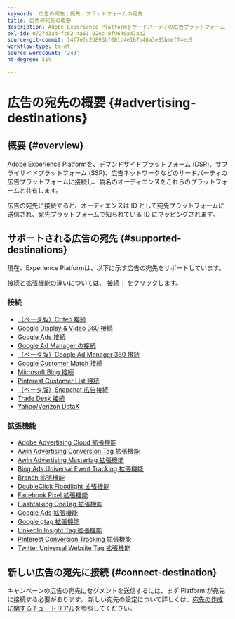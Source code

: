 ```yaml
---
keywords: 広告の宛先；宛先；プラットフォームの宛先
title: 広告の宛先の概要
description: Adobe Experience Platformをサードパーティの広告プラットフォーム (DSP、広告ネットワーク、SSP など ) に接続し、偽名のオーディエンスをこれらのプラットフォームと共有します。
exl-id: 072743a4-fc62-4a61-92ec-8f9640a47ab2
source-git-commit: 14f7efc2d893bf081c4e167b46a3e85baeff4ec9
workflow-type: tm+mt
source-wordcount: '243'
ht-degree: 51%

---
```


# 広告の宛先の概要 {#advertising-destinations}

## 概要 {#overview}

Adobe Experience Platformを、デマンドサイドプラットフォーム (DSP)、サプライサイドプラットフォーム (SSP)、広告ネットワークなどのサードパーティの広告プラットフォームに接続し、偽名のオーディエンスをこれらのプラットフォームと共有します。

広告の宛先に接続すると、オーディエンスは ID として宛先プラットフォームに送信され、宛先プラットフォームで知られている ID にマッピングされます。

## サポートされる広告の宛先 {#supported-destinations}

現在、Experience Platformは、以下に示す広告の宛先をサポートしています。

接続と拡張機能の違いについては、 [接続](../../destination-types.md#connections) 」をクリックします。

### 接続

* [（ベータ版）Criteo 接続](criteo.md)
* [Google Display &amp; Video 360 接続](google-dv360.md)
* [Google Ads 接続](google-ads-destination.md)
* [Google Ad Manager の接続](google-ad-manager.md)
* [（ベータ版）Google Ad Manager 360 接続](google-ad-manager-360-connection.md)
* [Google Customer Match 接続](google-customer-match.md)
* [Microsoft Bing 接続](bing.md)
* [Pinterest Customer List 接続](pinterest.md)
* [（ベータ版）Snapchat 広告接続](snap-inc.md)
* [Trade Desk 接続](tradedesk.md)
* [Yahoo/Verizon DataX](datax.md)

### 拡張機能

* [Adobe Advertising Cloud 拡張機能](adobe-advertising-cloud.md)
* [Awin Advertising Conversion Tag 拡張機能](awin-conversiontag.md)
* [Awin Advertising Mastertag 拡張機能](awin-mastertag.md)
* [Bing Ads Universal Event Tracking 拡張機能](bing-ads.md)
* [Branch 拡張機能](branch.md)
* [DoubleClick Floodlight 拡張機能](doubleclick-floodlight.md)
* [Facebook Pixel 拡張機能](facebook-pixel.md)
* [Flashtalking OneTag 拡張機能](flashtalking.md)
* [Google Ads 拡張機能](google-ads-extension.md)
* [Google gtag 拡張機能](gtag-advertising.md)
* [LinkedIn Insight Tag 拡張機能](linkedin.md)
* [Pinterest Conversion Tracking 拡張機能](pinterest-extension.md)
* [Twitter Universal Website Tag 拡張機能](twitter-uwt.md)

## 新しい広告の宛先に接続 {#connect-destination}

キャンペーンの広告の宛先にセグメントを送信するには、まず Platform が宛先に接続する必要があります。 新しい宛先の設定について詳しくは、[宛先の作成に関するチュートリアル](../../ui/connect-destination.md)を参照してください。
